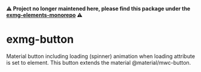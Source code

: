 #### ⚠️ Project no longer maintened here, please find this package under the [exmg-elements-monorepo](https://github.com/ExmgElements/exmg-elements-monorepo/tree/master/packages/exmg-button) ⚠️ ####

# exmg-button
Material button including loading (spinner) animation when loading attribute is set to element. This button extends the material @material/mwc-button.
